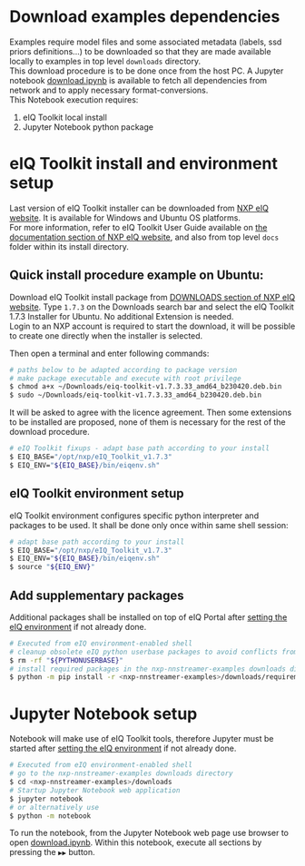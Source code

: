 # Download examples dependencies
Examples require model files and some associated metadata (labels, ssd priors definitions...) to be downloaded so that they are made available locally to examples in top level `downloads` directory.<br>
This download procedure is to be done once from the host PC. A Jupyter notebook [download.ipynb](./download.ipynb) is available to fetch all dependencies from network and to apply necessary format-conversions.<br>
This Notebook execution requires:
1. eIQ Toolkit local install
2. Jupyter Notebook python package

# eIQ Toolkit install and environment setup
Last version of eIQ Toolkit installer can be downloaded from [NXP eIQ website](https://www.nxp.com/eiq).
It is available for Windows and Ubuntu OS platforms.<br>
For more information, refer to eIQ Toolkit User Guide available on [the documentation section of NXP eIQ website](https://www.nxp.com/design/software/development-software/eiq-ml-development-environment/eiq-toolkit-for-end-to-end-model-development-and-deployment:EIQ-TOOLKIT#documentation), and also from top level `docs` folder within its install directory.

## Quick install procedure example on Ubuntu:
Download eIQ Toolkit install package from [DOWNLOADS section of NXP eIQ website](https://www.nxp.com/design/software/development-software/eiq-ml-development-environment/eiq-toolkit-for-end-to-end-model-development-and-deployment:EIQ-TOOLKIT#downloads).
Type `1.7.3` on the Downloads search bar and select the eIQ Toolkit 1.7.3 Installer for Ubuntu.
No additional Extension is needed.<br>
Login to an NXP account is required to start the download, it will be possible to create one directly when the installer is selected.

Then open a terminal and enter following commands:
```bash
# paths below to be adapted according to package version
# make package executable and execute with root privilege
$ chmod a+x ~/Downloads/eiq-toolkit-v1.7.3.33_amd64_b230420.deb.bin
$ sudo ~/Downloads/eiq-toolkit-v1.7.3.33_amd64_b230420.deb.bin
```

It will be asked to agree with the licence agreement.
Then some extensions to be installed are proposed,
none of them is necessary for the rest of the download procedure.

```bash
# eIQ Toolkit fixups - adapt base path according to your install
$ EIQ_BASE="/opt/nxp/eIQ_Toolkit_v1.7.3"
$ EIQ_ENV="${EIQ_BASE}/bin/eiqenv.sh"
```

## eIQ Toolkit environment setup

eIQ Toolkit environment configures specific python interpreter and packages to be used. It shall be done only once within same shell session:
```bash
# adapt base path according to your install
$ EIQ_BASE="/opt/nxp/eIQ_Toolkit_v1.7.3"
$ EIQ_ENV="${EIQ_BASE}/bin/eiqenv.sh"
$ source "${EIQ_ENV}"
```

## Add supplementary packages
Additional packages shall be installed on top of eIQ Portal after [setting the eIQ environment](#eiq-toolkit-environment-setup) if not already done.
```bash
# Executed from eIQ environment-enabled shell
# cleanup obsolete eIQ python userbase packages to avoid conflicts from past installs 
$ rm -rf "${PYTHONUSERBASE}"
# install required packages in the nxp-nnstreamer-examples downloads directory
$ python -m pip install -r <nxp-nnstreamer-examples>/downloads/requirements.txt
```

# Jupyter Notebook setup
Notebook will make use of eIQ Toolkit tools, therefore Jupyter must be started after [setting the eIQ environment](#eiq-toolkit-environment-setup) if not already done.

```bash
# Executed from eIQ environment-enabled shell
# go to the nxp-nnstreamer-examples downloads directory
$ cd <nxp-nnstreamer-examples>/downloads
# Startup Jupyter Notebook web application
$ jupyter notebook
# or alternatively use
$ python -m notebook
```
To run the notebook, from the Jupyter Notebook web page use browser to open [download.ipynb](./download.ipynb).
Within this notebook, execute all sections by pressing the `▶▶` button.